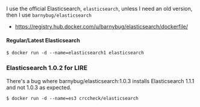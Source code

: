 I use the official Elasticsearch, `elasticsearch`, unless I need an old
version, then I use `barnybug/elasticsearch`

* https://registry.hub.docker.com/u/barnybug/elasticsearch/dockerfile/


#### Regular/Latest Elasticsearch

    $ docker run -d --name=elasticsearch1 elasticsearch

### Elasticsearch 1.0.2 for LIRE

There's a bug where barnybug/elasticsearch:1.0.3 installs Elasticsearch 1.1.1
and not 1.0.3 as expected.

    $ docker run -d --name=es3 crccheck/elasticsearch
